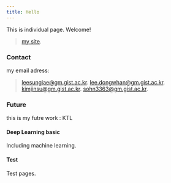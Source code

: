 ```yaml
---
title: Hello
---
```


This is individual page. Welcome!
> [my site](https://leesungjae-git.github.com/).

### Contact

my email adress:

> [leesungjae@gm.gist.ac.kr](mailto:leesungjae@gm.gist.ac.kr).
 [lee.dongwhan@gm.gist.ac.kr](mailto:lee.dongwhan@gm.gist.ac.kr).
 [kimjinsu@gm.gist.ac.kr](mailto:kimjinsu@gm.gist.ac.kr).
 [sohn3363@gm.gist.ac.kr](mailto:sohn3363@gm.gist.ac.kr).

### Future

this is my futre work :
KTL

#### Deep Learning basic

Including machine learning.

#### Test

Test pages.
